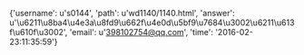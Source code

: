 {'username': u's0144', 'path': u'wd1140/1140.html', 'answer': u'\u6211\u8ba4\u4e3a\u8fd9\u662f\u4e0d\u5bf9\u7684\u3002\u6211\u613f\u610f\u3002', 'email': u'398102754@qq.com', 'time': '2016-02-23:11:35:59'}